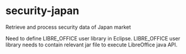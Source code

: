 # security-japan
Retrieve and process security data of Japan market

Need to define LIBRE_OFFICE user library in Eclipse.
LIBRE_OFFICE user library needs to contain relevant jar file to execute LibreOffice java API.
